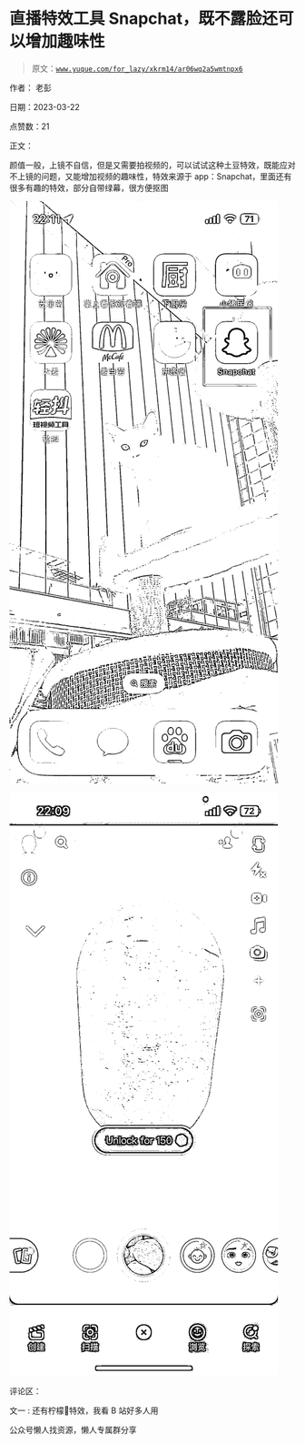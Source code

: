 # 直播特效工具 Snapchat，既不露脸还可以增加趣味性

> 原文：[`www.yuque.com/for_lazy/xkrm14/ar06wq2a5wmtnpx6`](https://www.yuque.com/for_lazy/xkrm14/ar06wq2a5wmtnpx6)



作者： 老彭



日期：2023-03-22



点赞数：21



正文：



颜值一般，上镜不自信，但是又需要拍视频的，可以试试这种土豆特效，既能应对不上镜的问题，又能增加视频的趣味性，特效来源于 app：Snapchat，里面还有很多有趣的特效，部分自带绿幕，很方便抠图



![](img/b733102719cb523e77a99b10965f859a.png)  

![](img/50053ac5b80afbda6321c765598c7f26.png)  

评论区：



文一 : 还有柠檬🍋特效，我看 B 站好多人用



公众号懒人找资源，懒人专属群分享

</ne-p></ne-p>